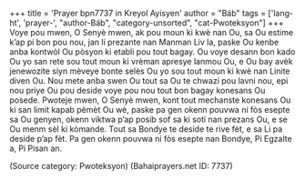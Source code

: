 +++
title = 'Prayer bpn7737 in Kreyol Ayisyen'
author = "Báb"
tags = ['lang-ht', 'prayer-', "author-Báb", "category-unsorted", "cat-Pwoteksyon"]
+++
Voye pou mwen, O Senyè mwen, ak pou moun ki kwè nan Ou, sa Ou estime k’ap pi bon pou nou, jan li prezante nan Manman Liv la, paske Ou kenbe anba kontwòl Ou pòsyon ki etabli pou tout bagay. 
Ou voye desann bon kado Ou yo san rete sou tout moun ki vrèman apresye lanmou Ou, e Ou bay avèk jenewozite siyn mèveye bonte selès Ou yo sou tout moun ki kwè nan Linite diven Ou. Nou mete anba swen Ou tout sa Ou te chwazi pou lavni nou, epi nou priye Ou pou deside voye pou nou tout bon bagay konesans Ou posede. 
Pwoteje mwen, O Senyè mwen, kont tout mechanste konesans Ou ki san limit kapab pèmèt Ou wè, paske pa gen okenn pouvwa ni fòs esepte sa Ou genyen, okenn viktwa p’ap posib sof sa ki soti nan prezans Ou, e se Ou menm sèl ki kòmande. Tout sa Bondye te deside te rive fèt, e sa Li pa deside p’ap fèt. 
Pa gen okenn pouvwa ni fòs esepte nan Bondye, Pi Egzalte a, Pi Pisan an.

(Source category: Pwoteksyon)
(Bahaiprayers.net ID: 7737)
